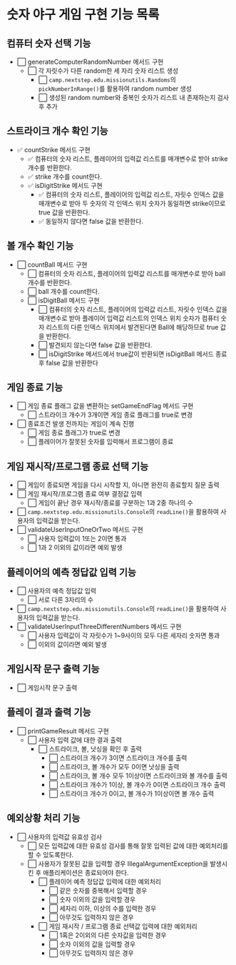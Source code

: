 # 숫자 야구 게임 구현 기능 목록 

## 컴퓨터 숫자 선택 기능
- ⬜ generateComputerRandomNumber 메서드 구현
  - ⬜ 각 자릿수가 다른 random한 세 자리 숫자 리스트 생성
    - ⬜ `camp.nextstep.edu.missionutils.Randoms`의 `pickNumberInRange()`를 활용하여 random number 생성
    - ⬜ 생성된 random number와 중복인 숫자가 리스트 내 존재하는지 검사 후 추가

## 스트라이크 개수 확인 기능
- ✅ countStrike 메서드 구현
  - ✅ 컴퓨터의 숫자 리스트, 플레이어의 입력값 리스트를 매개변수로 받아 strike 개수를 반환한다.
  - ✅ strike 개수를 count한다.
  - ✅ isDigitStrike 메서드 구현
    - ✅ 컴퓨터의 숫자 리스트, 플레이어의 입력값 리스트, 자릿수 인덱스 값을 매개변수로 받아 두 숫자의 각 인덱스 위치 숫자가 동일하면 strike이므로 true 값을 반환한다.
    - ✅ 동일하지 않다면 false 값을 반환한다.

## 볼 개수 확인 기능
- ⬜ countBall 메서드 구현
  - ⬜ 컴퓨터의 숫자 리스트, 플레이어의 입력값 리스트를 매개변수로 받아 ball 개수를 반환한다.
  - ⬜ ball 개수를 count한다.
  - ⬜ isDigitBall 메서드 구현
    - ⬜ 컴퓨터의 숫자 리스트, 플레이어의 입력값 리스트, 자릿수 인덱스 값을 매개변수로 받아 플레이어 입력값 리스트의 인덱스 위치 숫자가 컴퓨터 숫자 리스트의 다른 인덱스 위치에서 발견된다면 Ball에 해당하므로 true 값을 반환한다.
    - ⬜ 발견되지 않는다면 false 값을 반환한다.
    - ⬜ isDigitStrike 메서드에서 true값이 반환되면 isDigitBall 메서드 종료 후 false 값을 반환한다

## 게임 종료 기능
- ⬜ 게임 종료 플래그 값을 변환하는 setGameEndFlag 메서드 구현
  - ⬜ 스트라이크 개수가 3개이면 게임 종료 플래그를 true로 변경
- ⬜ 종료조건 발생 전까지는 게임이 계속 진행
  - ⬜ 게임 종료 플래그가 true로 변경
  - ⬜ 플레이어가 잘못된 숫자를 입력해서 프로그램이 종료

## 게임 재시작/프로그램 종료 선택 기능
- ⬜ 게임이 종료되면 게임을 다시 시작할 지, 아니면 완전히 종료할지 질문 출력
- ⬜ 게임 재시작/프로그램 종료 여부 결정값 입력
  - ⬜ 게임이 끝난 경우 재시작/종료를 구분하는 1과 2중 하나의 수
- ⬜ `camp.nextstep.edu.missionutils.Console`의 `readLine()`을 활용하여 사용자의 입력값을 받는다.
- ⬜ validateUserInputOneOrTwo 메서드 구현
  - ⬜ 사용자 입력값이 1또는 2이면 통과
  - ⬜ 1과 2 이외의 값이라면 예외 발생

## 플레이어의 예측 정답값 입력 기능
- ⬜ 사용자의 예측 정답값 입력
  - ⬜ 서로 다른 3자리의 수
- ⬜ `camp.nextstep.edu.missionutils.Console`의 `readLine()`을 활용하여 사용자의 입력값을 받는다.
- ⬜ validateUserInputThreeDifferentNumbers 메서드 구현
  - ⬜ 사용자 입력값이 각 자릿수가 1~9사이의 모두 다른 세자리 숫자면 통과
  - ⬜ 이외의 값이라면 예외 발생

## 게임시작 문구 출력 기능
- ⬜ 게임시작 문구 출력

## 플레이 결과 출력 기능
- ⬜ printGameResult 메서드 구현
  - ⬜ 사용자 입력 값에 대한 결과 출력
    - ⬜ 스트라이크, 볼, 낫싱을 확인 후 출력
      - ⬜ 스트라이크 개수가 3이면 스트라이크 개수를 출력
      - ⬜ 스트라이크, 볼 개수가 모두 0이면 낫싱을 출력
      - ⬜ 스트라이크, 볼 개수 모두 1이상이면 스트라이크와 볼 개수를 출력
      - ⬜ 스트라이크 개수가 1이상, 볼 개수가 0이면 스트라이크 개수 출력
      - ⬜ 스트라이크 개수가 0이고, 볼 개수가 1이상이면 볼 개수 출력

## 예외상황 처리 기능
- ⬜ 사용자의 입력값 유효성 검사
  - ⬜ 모든 입력값에 대한 유효성 검사를 통해 잘못 입력된 값에 대한 예외처리를 할 수 있도록한다.
  - ⬜ 사용자가 잘못된 값을 입력할 경우 IllegalArgumentException을 발생시킨 후 애플리케이션은 종료되어야 한다.
    - ⬜ 플레이어 예측 정답값 입력에 대한 예외처리
      - ⬜ 같은 숫자를 중복해서 입력할 경우
      - ⬜ 숫자 이외의 값을 입력할 경우
      - ⬜ 세자리 이하, 이상의 수를 입력한 경우
      - ⬜ 아무것도 입력하지 않은 경우
    - ⬜ 게임 재시작 / 프로그램 종료 선택값 입력에 대한 예외처리
      - ⬜ 1혹은 2이외의 다른 숫자값을 입력한 경우
      - ⬜ 숫자 이외의 값을 입력할 경우
      - ⬜ 아무것도 입력하지 않은 경우